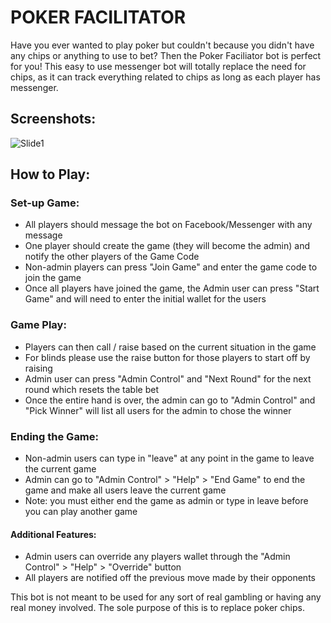 # POKER FACILITATOR

Have you ever wanted to play poker but couldn't because you didn't have any chips or anything to use to bet? Then the 
Poker Faciliator bot is perfect for you! This easy to use messenger bot will totally replace the need for chips, as it can track
everything related to chips as long as each player has messenger. 

## Screenshots:
![Slide1](https://user-images.githubusercontent.com/43117838/81712479-9febbb00-9442-11ea-999f-6abe5d2c6c21.JPG)

## How to Play:
### Set-up Game: 
* All players should message the bot on Facebook/Messenger with any message 
* One player should create the game (they will become the admin) and notify the other players of the Game Code
* Non-admin players can press "Join Game" and enter the game code to join the game
* Once all players have joined the game, the Admin user can press "Start Game" and will need to enter the initial wallet for the users
### Game Play:
* Players can then call / raise based on the current situation in the game 
* For blinds please use the raise button for those players to start off by raising
* Admin user can press "Admin Control" and "Next Round" for the next round which resets the table bet 
* Once the entire hand is over, the admin can go to "Admin Control" and "Pick Winner" will list all users for the admin to chose the winner
### Ending the Game: 
* Non-admin users can type in "leave" at any point in the game to leave the current game
* Admin can go to "Admin Control" > "Help" > "End Game" to end the game and make all users leave the current game 
* Note: you must either end the game as admin or type in leave before you can play another game 

#### Additional Features:
* Admin users can override any players wallet through the "Admin Control" > "Help" > "Override" button 
* All players are notified off the previous move made by their opponents 



This bot is not meant to be used for any sort of real gambling or having any real money involved. The sole purpose of this is to replace
poker chips. 

